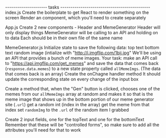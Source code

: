 --------------------- tasks ---------------------------------------------
index.js
Create the boilerplate to get React to render something on the screen
Render an <App /> component, which you'll need to create separately

App.js
Create 2 new components - Header and MemeGenerator
Header will only display things
MemeGenerator will be calling to an API and holding on to data
Each should be in their own file of the same name

MemeGenerator.js
Initialize state to save the following data:
      top text
      bottom text
      random image (intialize with "http://i.imgflip.com/1bij.jpg"
We'll be using an API that provides a bunch of meme images.
Your task:
make an API call to "https://api.imgflip.com/get_memes" and save the 
data that comes back (`response.data.memes`) to a new state property
called `allMemeImgs`. (The data that comes back is an array)
Create the onChagne handler method
It should update the corresponding state on every change of the input box

Create a method that, when the "Gen" button is clicked, chooses one of the
memes from our `allMemeImgs` array at random and makes it so that is the
meme image that shows up in the bottom portion of our meme generator site (`.url`)
    get a random int (index in the array)
    get the meme from that index
    set `randomImg` to the `.url` of the random item I grabbed

Create 2 input fields, one for the topText and one for the bottomText
Remember that these will be "controlled forms", so make sure to add
all the attributes you'll need for that to work